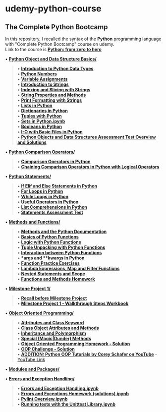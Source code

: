 # udemy-python-course
## The Complete Python Bootcamp

In this repository, I recalled the syntax of the **Python** programming language with "Complete Python Bootcamp" course on udemy.  
Link to the course is [**Python: from zero to hero**](https://www.udemy.com/complete-python-bootcamp/)  


• [**Python Object and Data Structure Basics/**](https://github.com/aziart/udemy-python-fzth/tree/main/003%20-%20Python%20Object%20and%20Data%20Structure%20Basics)  

> • [**Introduction to Python Data Types**](https://github.com/aziart/udemy-python-fzth/blob/main/003%20-%20Python%20Object%20and%20Data%20Structure%20Basics/03-01%20-%20Introduction%20to%20Python%20Data%20Types.ipynb)  
> • [**Python Numbers**](https://github.com/aziart/udemy-python-fzth/blob/main/003%20-%20Python%20Object%20and%20Data%20Structure%20Basics/03-02%20-%20Python%20Numbers.ipynb)  
> • [**Variable Assignments**](https://github.com/aziart/udemy-python-fzth/blob/main/003%20-%20Python%20Object%20and%20Data%20Structure%20Basics/03-03%20-%20Variable%20Assignments.ipynb)  
> • [**Introduction to Strings**](https://github.com/aziart/udemy-python-fzth/blob/main/003%20-%20Python%20Object%20and%20Data%20Structure%20Basics/03-04%20-%20Introduction%20to%20Strings.ipynb)  
> • [**Indexing and Slicing with Strings**](https://github.com/aziart/udemy-python-fzth/blob/main/003%20-%20Python%20Object%20and%20Data%20Structure%20Basics/03-05%20-%20Indexing%20and%20Slicing%20with%20Strings.ipynb)  
> • [**String Properties and Methods**](https://github.com/aziart/udemy-python-fzth/blob/main/003%20-%20Python%20Object%20and%20Data%20Structure%20Basics/03-06%20-%20String%20Properties%20and%20Methods.ipynb)  
> • [**Print Formatting with Strings**](https://github.com/aziart/udemy-python-fzth/blob/main/003%20-%20Python%20Object%20and%20Data%20Structure%20Basics/03-07%20-%20Print%20Formatting%20with%20Strings.ipynb)  
> • [**Lists in Python**](https://github.com/aziart/udemy-python-fzth/blob/main/003%20-%20Python%20Object%20and%20Data%20Structure%20Basics/03-08%20-%20Lists%20in%20Python.ipynb)  
> • [**Dictionaries in Python**](https://github.com/aziart/udemy-python-fzth/blob/main/003%20-%20Python%20Object%20and%20Data%20Structure%20Basics/03-09%20-%20Dictionaries%20in%20Python.ipynb)  
> • [**Tuples with Python**](https://github.com/aziart/udemy-python-fzth/blob/main/003%20-%20Python%20Object%20and%20Data%20Structure%20Basics/03-10%20-%20Tuples%20with%20Python.ipynb)  
> • [**Sets in Python.ipynb**](https://github.com/aziart/udemy-python-fzth/blob/main/003%20-%20Python%20Object%20and%20Data%20Structure%20Basics/03-11%20-%20Sets%20in%20Python.ipynb)  
> • [**Booleans in Python**](https://github.com/aziart/udemy-python-fzth/blob/main/003%20-%20Python%20Object%20and%20Data%20Structure%20Basics/03-12%20-%20Booleans%20in%20Python.ipynb)  
> • [**I-O with Basic Files in Python**](https://github.com/aziart/udemy-python-fzth/blob/main/003%20-%20Python%20Object%20and%20Data%20Structure%20Basics/03-13%20-%20I-O%20with%20Basic%20Files%20in%20Python.ipynb)  
> • [**Python Objects and Data Structures Assessment Test Overview and Solutions**](https://github.com/aziart/udemy-python-fzth/blob/main/003%20-%20Python%20Object%20and%20Data%20Structure%20Basics/03-14%20-%20Python%20Objects%20and%20Data%20Structures%20Assessment%20Test%20Overview%20and%20Solutions.ipynb)  


• [**Python Comparison Operators/**](https://github.com/aziart/udemy-python-fzth/tree/main/004%20-%20Python%20Comparison%20Operators)  

> • [**Comparison Operators in Python**](https://github.com/aziart/udemy-python-fzth/blob/main/004%20-%20Python%20Comparison%20Operators/04-01%20-%20Comparison%20Operators%20in%20Python.ipynb)  
> • [**Chaining Comparison Operators in Python with Logical Operators**](https://github.com/aziart/udemy-python-fzth/blob/main/004%20-%20Python%20Comparison%20Operators/04-02%20-%20Chaining%20Comparison%20Operators%20in%20Python%20with%20Logical%20Operators.ipynb)  


• [**Python Statements/**](https://github.com/aziart/udemy-python-fzth/tree/main/005%20-%20Python%20Statements)  

> • [**If Elif and Else Statements in Python**](https://github.com/aziart/udemy-python-fzth/blob/main/005%20-%20Python%20Statements/05-01%20-%20If%20Elif%20and%20Else%20Statements%20in%20Python.ipynb)  
> • [**For Loops in Python**](https://github.com/aziart/udemy-python-fzth/blob/main/005%20-%20Python%20Statements/05-02%20-%20For%20Loops%20in%20Python.ipynb)  
> • [**While Loops in Python**](https://github.com/aziart/udemy-python-fzth/blob/main/005%20-%20Python%20Statements/05-03%20-%20While%20Loops%20in%20Python.ipynb)  
> • [**Useful Operators in Python**](https://github.com/aziart/udemy-python-fzth/blob/main/005%20-%20Python%20Statements/05-04%20-%20Useful%20Operators%20in%20Python.ipynb)  
> • [**List Comprehensions in Python**](https://github.com/aziart/udemy-python-fzth/blob/main/005%20-%20Python%20Statements/05-05%20-%20List%20Comprehensions%20in%20Python.ipynb)  
> • [**Statements Assessment Test**](https://github.com/aziart/udemy-python-fzth/blob/main/005%20-%20Python%20Statements/05-06%20-%20Statements%20Assessment%20Test.ipynb)  


• [**Methods and Functions/**](https://github.com/aziart/udemy-python-fzth/tree/main/006%20-%20Methods%20and%20Functions)  

> • [**Methods and the Python Documentation**](https://github.com/aziart/udemy-python-fzth/blob/main/006%20-%20Methods%20and%20Functions/06-01%20-%20Methods%20and%20the%20Python%20Documentation.ipynb)  
> • [**Basics of Python Functions**](https://github.com/aziart/udemy-python-fzth/blob/main/006%20-%20Methods%20and%20Functions/06-02%20-%20Basics%20of%20Python%20Functions.ipynb)  
> • [**Logic with Python Functions**](https://github.com/aziart/udemy-python-fzth/blob/main/006%20-%20Methods%20and%20Functions/06-03%20-%20Logic%20with%20Python%20Functions.ipynb)  
> • [**Tuple Unpacking with Python Functions**](https://github.com/aziart/udemy-python-fzth/blob/main/006%20-%20Methods%20and%20Functions/06-04%20-%20Tuple%20Unpacking%20with%20Python%20Functions.ipynb)  
> • [**Interaction between Python Functions**](https://github.com/aziart/udemy-python-fzth/blob/main/006%20-%20Methods%20and%20Functions/06-05%20-%20Interaction%20between%20Python%20Functions.ipynb)  
> • [**\*args and \*\*kwargs in Python**](https://github.com/aziart/udemy-python-fzth/blob/main/006%20-%20Methods%20and%20Functions/06-06%20-%20*args%20and%20**kwargs%20in%20Python.ipynb)  
> • [**Function Practice Exercises**](https://github.com/aziart/udemy-python-fzth/blob/main/006%20-%20Methods%20and%20Functions/06-07%20-%20Function%20Practice%20Exercises.ipynb)  
> • [**Lambda Expressions, Map and Filter Functions**](https://github.com/aziart/udemy-python-fzth/blob/main/006%20-%20Methods%20and%20Functions/06-08%20-%20Lambda%20Expressions%2C%20Map%20and%20Filter%20Functions.ipynb)  
> • [**Nested Statements and Scope**](https://github.com/aziart/udemy-python-fzth/blob/main/006%20-%20Methods%20and%20Functions/06-09%20-%20Nested%20Statements%20and%20Scope.ipynb)  
> • [**Functions and Methods Homework**](https://github.com/aziart/udemy-python-fzth/blob/main/006%20-%20Methods%20and%20Functions/06-10%20-%20Functions%20and%20Methods%20Homework.ipynb)  


• [**Milestone Project 1/**](https://github.com/aziart/udemy-python-fzth/tree/main/007%20-%20Milestone%20Project%201)  
> • [**Recall before Milestone Project**](https://github.com/aziart/udemy-python-fzth/blob/main/007%20-%20Milestone%20Project%201/07-01(-04)%20-%20Recall%20before%20Milestone%20Project.ipynb)  
> • [**Milestone Project 1 - Walkthrough Steps Workbook**](https://github.com/aziart/udemy-python-fzth/blob/main/007%20-%20Milestone%20Project%201/07-05%20-%20Milestone%20Project%201%20-%20Walkthrough%20Steps%20Workbook.ipynb)  


• [**Object Oriented Programming/**](https://github.com/aziart/udemy-python-fzth/tree/main/008%20-%20Object%20Oriented%20Programming)  

> • [**Attributes and Class Keyword**](https://github.com/aziart/udemy-python-fzth/blob/main/008%20-%20Object%20Oriented%20Programming/08-01%20-%20Attributes%20and%20Class%20Keyword.ipynb)  
> • [**Class Object Attributes and Methods**](https://github.com/aziart/udemy-python-fzth/blob/main/008%20-%20Object%20Oriented%20Programming/08-02%20-%20Class%20Object%20Attributes%20and%20Methods.ipynb)  
> • [**Inheritance and Polymorphism**](https://github.com/aziart/udemy-python-fzth/blob/main/008%20-%20Object%20Oriented%20Programming/08-03%20-%20Inheritance%20and%20Polymorphism.ipynb)  
> • [**Special (Magic|Dunder) Methods**](https://github.com/aziart/udemy-python-fzth/blob/main/008%20-%20Object%20Oriented%20Programming/08-04%20-%20Special%20(Magic%7CDunder)%20Methods.ipynb)  
> • [**Object Oriented Programming Homework - Solution**](https://github.com/aziart/udemy-python-fzth/blob/main/008%20-%20Object%20Oriented%20Programming/08-05%20-%20Object%20Oriented%20Programming%20Homework%20-%20Solution.ipynb)  
> • [**OOP Challenge - Solution**](https://github.com/aziart/udemy-python-fzth/blob/main/008%20-%20Object%20Oriented%20Programming/08-06%20-%20OOP%20Challenge%20-%20Solution.ipynb)  
> • [**ADDITION: Python OOP Tutorials by Corey Schafer on YouTube**](https://github.com/aziart/udemy-python-fzth/blob/main/008%20-%20Object%20Oriented%20Programming/08-add.%20Python%20OOP%20Tutorials%20by%20Corey%20Schafer%20on%20YouTube.ipynb) - [YouTube Link](https://www.youtube.com/playlist?list=PL-osiE80TeTsqhIuOqKhwlXsIBIdSeYtc)  


• [**Modules and Packages/**](https://github.com/aziart/udemy-python-fzth/tree/main/009%20-%20Modules%20and%20Packages)  


• [**Errors and Exception Handling/**](https://github.com/aziart/udemy-python-fzth/tree/main/010%20-%20Errors%20and%20Exception%20Handling)  

> • [**Errors and Exception Handling.ipynb**](https://github.com/aziart/udemy-python-fzth/blob/main/010%20-%20Errors%20and%20Exception%20Handling/10-01%20-%20Errors%20and%20Exception%20Handling.ipynb)  
> • [**Errors and Exceptions Homework (solutions).ipynb**](https://github.com/aziart/udemy-python-fzth/blob/main/010%20-%20Errors%20and%20Exception%20Handling/10-02-Errors%20and%20Exceptions%20Homework%20(solutions).ipynb)  
> • [**Pylint Overview.ipynb**](https://github.com/aziart/udemy-python-fzth/blob/main/010%20-%20Errors%20and%20Exception%20Handling/10-03%20-%20Pylint%20Overview.ipynb)  
> • [**Running tests with the Unittest Library.ipynb**](https://github.com/aziart/udemy-python-fzth/blob/main/010%20-%20Errors%20and%20Exception%20Handling/10-04%20-%20Running%20tests%20with%20the%20Unittest%20Library.ipynb)  